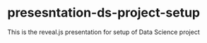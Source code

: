 # presesntation-ds-project-setup
This is the reveal.js presentation for setup of Data Science project
